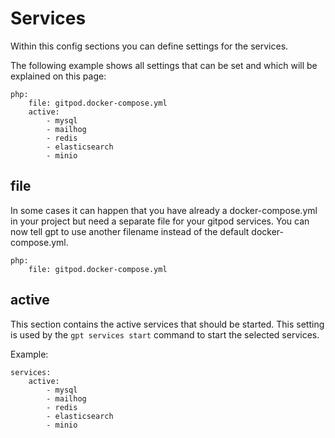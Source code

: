 # Services

Within this config sections you can define settings for the services.

The following example shows all settings that can be set and which will be explained on this page:

```yaml:line-numbers {1}
php:
    file: gitpod.docker-compose.yml
    active:
        - mysql
        - mailhog
        - redis
        - elasticsearch
        - minio
```

## file <Badge type="info" text="since v0.4.0" />
In some cases it can happen that you have already a docker-compose.yml in your project but need a separate file for your gitpod services. You can now tell gpt to use another filename instead of the default docker-compose.yml.

```yaml:line-numbers {1}
php:
    file: gitpod.docker-compose.yml
```

## active
This section contains the active services that should be started. This setting is used by the `gpt services start` command to start the selected services.

Example:
```yaml:line-numbers {1}
services:
    active:
        - mysql
        - mailhog
        - redis
        - elasticsearch
        - minio
```